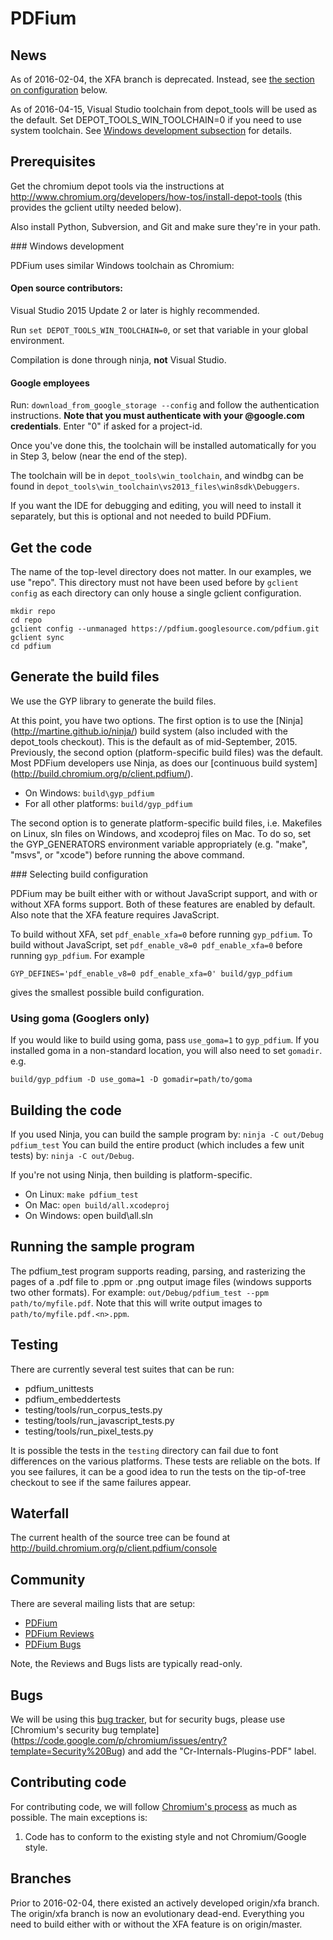 # PDFium

## News

As of 2016-02-04, the XFA branch is deprecated.  Instead, see
[the section on configuration](#BuildConfig) below.

As of 2016-04-15, Visual Studio toolchain from depot_tools will be used as the
default. Set DEPOT_TOOLS_WIN_TOOLCHAIN=0 if you need to use system toolchain.
See [Windows development subsection](#WinDev) for details.


## Prerequisites

Get the chromium depot tools via the instructions at
http://www.chromium.org/developers/how-tos/install-depot-tools (this provides
the gclient utilty needed below).

Also install Python, Subversion, and Git and make sure they're in your path.

###<a name="WinDev"></a> Windows development

PDFium uses similar Windows toolchain as Chromium:

#### Open source contributors:
Visual Studio 2015 Update 2 or later is highly recommended.

Run `set DEPOT_TOOLS_WIN_TOOLCHAIN=0`, or set that variable in your global
environment.

Compilation is done through ninja, **not** Visual Studio.

#### Google employees

Run: `download_from_google_storage --config` and follow the
authentication instructions. **Note that you must authenticate with your
@google.com credentials**. Enter "0" if asked for a project-id.

Once you've done this, the toolchain will be installed automatically for
you in Step 3, below (near the end of the step).

The toolchain will be in `depot_tools\win_toolchain`, and windbg can be
found in `depot_tools\win_toolchain\vs2013_files\win8sdk\Debuggers`.

If you want the IDE for debugging and editing, you will need to install
it separately, but this is optional and not needed to build PDFium.


## Get the code

The name of the top-level directory does not matter. In our examples, we use
"repo". This directory must not have been used before by `gclient config` as
each directory can only house a single gclient configuration.

```
mkdir repo
cd repo
gclient config --unmanaged https://pdfium.googlesource.com/pdfium.git
gclient sync
cd pdfium
```

## Generate the build files

We use the GYP library to generate the build files.

At this point, you have two options. The first option is to use the [Ninja]
(http://martine.github.io/ninja/) build system (also included with the
depot\_tools checkout). This is the default as of mid-September, 2015.
Previously, the second option (platform-specific build files) was the default.
Most PDFium developers use Ninja, as does our [continuous build system]
(http://build.chromium.org/p/client.pdfium/).

 * On Windows: `build\gyp_pdfium`
 * For all other platforms: `build/gyp_pdfium`

The second option is to generate platform-specific build files, i.e. Makefiles
on Linux, sln files on Windows, and xcodeproj files on Mac. To do so, set the
GYP\_GENERATORS environment variable appropriately (e.g. "make", "msvs", or
"xcode") before running the above command.

###<a name="BuildConfig"></a> Selecting build configuration

PDFium may be built either with or without JavaScript support, and with
or without XFA forms support.  Both of these features are enabled by
default. Also note that the XFA feature requires JavaScript.

To build without XFA, set `pdf_enable_xfa=0` before running `gyp_pdfium`.
To build without JavaScript, set `pdf_enable_v8=0 pdf_enable_xfa=0` before
running `gyp_pdfium`. For example
```
GYP_DEFINES='pdf_enable_v8=0 pdf_enable_xfa=0' build/gyp_pdfium
```
gives the smallest possible build configuration.

### Using goma (Googlers only)

If you would like to build using goma, pass `use_goma=1` to `gyp_pdfium`. If
you installed goma in a non-standard location, you will also need to set
`gomadir`. e.g.

```
build/gyp_pdfium -D use_goma=1 -D gomadir=path/to/goma
```

## Building the code

If you used Ninja, you can build the sample program by: `ninja -C out/Debug
pdfium_test` You can build the entire product (which includes a few unit
tests) by: `ninja -C out/Debug`.

If you're not using Ninja, then building is platform-specific.

 * On Linux: `make pdfium_test`
 * On Mac: `open build/all.xcodeproj`
 * On Windows: open build\all.sln

## Running the sample program

The pdfium\_test program supports reading, parsing, and rasterizing the pages of
a .pdf file to .ppm or .png output image files (windows supports two other
formats). For example: `out/Debug/pdfium_test --ppm path/to/myfile.pdf`. Note
that this will write output images to `path/to/myfile.pdf.<n>.ppm`.

## Testing

There are currently several test suites that can be run:

 * pdfium\_unittests
 * pdfium\_embeddertests
 * testing/tools/run\_corpus\_tests.py
 * testing/tools/run\_javascript\_tests.py
 * testing/tools/run\_pixel\_tests.py

It is possible the tests in the `testing` directory can fail due to font
differences on the various platforms. These tests are reliable on the bots. If
you see failures, it can be a good idea to run the tests on the tip-of-tree
checkout to see if the same failures appear.

## Waterfall

The current health of the source tree can be found at
http://build.chromium.org/p/client.pdfium/console

## Community

There are several mailing lists that are setup:

 * [PDFium](https://groups.google.com/forum/#!forum/pdfium)
 * [PDFium Reviews](https://groups.google.com/forum/#!forum/pdfium-reviews)
 * [PDFium Bugs](https://groups.google.com/forum/#!forum/pdfium-bugs)

Note, the Reviews and Bugs lists are typically read-only.

## Bugs

 We will be using this
[bug tracker](https://code.google.com/p/pdfium/issues/list), but for security
bugs, please use [Chromium's security bug template]
(https://code.google.com/p/chromium/issues/entry?template=Security%20Bug)
and add the "Cr-Internals-Plugins-PDF" label.

## Contributing code

For contributing code, we will follow
[Chromium's process](http://dev.chromium.org/developers/contributing-code)
as much as possible. The main exceptions is:

1. Code has to conform to the existing style and not Chromium/Google style.

## Branches

Prior to 2016-02-04, there existed an actively developed origin/xfa branch.
The origin/xfa branch is now an evolutionary dead-end. Everything you need
to build either with or without the XFA feature is on origin/master.

